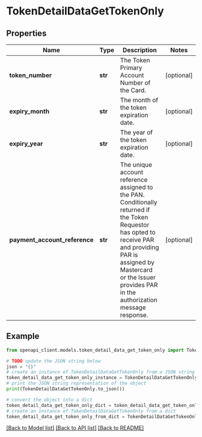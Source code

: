 # TokenDetailDataGetTokenOnly


## Properties

Name | Type | Description | Notes
------------ | ------------- | ------------- | -------------
**token_number** | **str** | The Token Primary Account Number of the Card.  | [optional] 
**expiry_month** | **str** | The month of the token expiration date.  | [optional] 
**expiry_year** | **str** | The year of the token expiration date.  | [optional] 
**payment_account_reference** | **str** | The unique account reference assigned to the PAN. Conditionally returned if the Token Requestor has opted to receive PAR and providing PAR is assigned by Mastercard or the Issuer provides PAR in the authorization message response.  | [optional] 

## Example

```python
from openapi_client.models.token_detail_data_get_token_only import TokenDetailDataGetTokenOnly

# TODO update the JSON string below
json = "{}"
# create an instance of TokenDetailDataGetTokenOnly from a JSON string
token_detail_data_get_token_only_instance = TokenDetailDataGetTokenOnly.from_json(json)
# print the JSON string representation of the object
print(TokenDetailDataGetTokenOnly.to_json())

# convert the object into a dict
token_detail_data_get_token_only_dict = token_detail_data_get_token_only_instance.to_dict()
# create an instance of TokenDetailDataGetTokenOnly from a dict
token_detail_data_get_token_only_from_dict = TokenDetailDataGetTokenOnly.from_dict(token_detail_data_get_token_only_dict)
```
[[Back to Model list]](../README.md#documentation-for-models) [[Back to API list]](../README.md#documentation-for-api-endpoints) [[Back to README]](../README.md)


